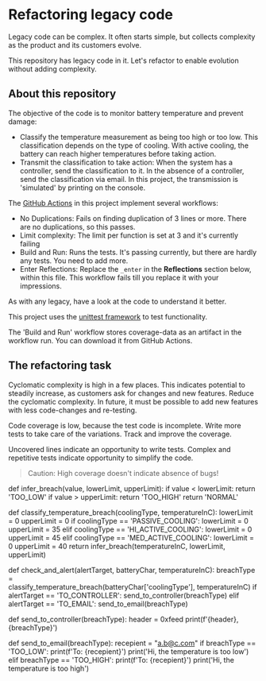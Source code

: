 
# Refactoring legacy code

Legacy code can be complex. It often starts simple, but collects complexity as the product and its customers evolve.

This repository has legacy code in it. Let's refactor to enable evolution without adding complexity.

## About this repository

The objective of the code is to monitor battery temperature and prevent damage:

- Classify the temperature measurement as being too high or too low. This classification depends on the type of cooling. With active cooling, the battery can reach higher temperatures before taking action.
- Transmit the classification to take action: When the system has a controller, send the classification to it. In the absence of a controller, send the classification via email. In this project, the transmission is 'simulated' by printing on the console.

The [GitHub Actions](https://docs.github.com/en/actions) in this project implement several workflows:

- No Duplications: Fails on finding duplication of 3 lines or more. There are no duplications, so this passes.
- Limit complexity: The limit per function is set at 3 and it's currently failing
- Build and Run: Runs the tests. It's passing currently, but there are hardly any tests. You need to add more.
- Enter Reflections: Replace the `_enter` in the **Reflections** section below, within this file. This workflow fails till you replace it with your impressions.

As with any legacy, have a look at the code to understand it better.

This project uses the
[unittest framework](https://docs.python.org/3/library/unittest.html)
to test functionality.

The 'Build and Run' workflow stores coverage-data as an artifact in the workflow run. You can download it from GitHub Actions.

## The refactoring task

Cyclomatic complexity is high in a few places. This indicates potential to steadily increase, as customers ask for changes and new features. Reduce the cyclomatic complexity. In future, it must be possible to add new features with less code-changes and re-testing.

Code coverage is low, because the test code is incomplete. Write more tests to take care of the variations. Track and improve the coverage.

Uncovered lines indicate an opportunity to write tests. Complex and repetitive tests indicate opportunity to simplify the code.

> Caution: High coverage doesn't indicate absence of bugs!


def infer_breach(value, lowerLimit, upperLimit):
  if value < lowerLimit:
    return 'TOO_LOW'
  if value > upperLimit:
    return 'TOO_HIGH'
  return 'NORMAL'


def classify_temperature_breach(coolingType, temperatureInC):
  lowerLimit = 0
  upperLimit = 0
  if coolingType == 'PASSIVE_COOLING':
    lowerLimit = 0
    upperLimit = 35
  elif coolingType == 'HI_ACTIVE_COOLING':
    lowerLimit = 0
    upperLimit = 45
  elif coolingType == 'MED_ACTIVE_COOLING':
    lowerLimit = 0
    upperLimit = 40
  return infer_breach(temperatureInC, lowerLimit, upperLimit)


def check_and_alert(alertTarget, batteryChar, temperatureInC):
  breachType =\
    classify_temperature_breach(batteryChar['coolingType'], temperatureInC)
  if alertTarget == 'TO_CONTROLLER':
    send_to_controller(breachType)
  elif alertTarget == 'TO_EMAIL':
    send_to_email(breachType)


def send_to_controller(breachType):
  header = 0xfeed
  print(f'{header}, {breachType}')


def send_to_email(breachType):
  recepient = "a.b@c.com"
  if breachType == 'TOO_LOW':
    print(f'To: {recepient}')
    print('Hi, the temperature is too low')
  elif breachType == 'TOO_HIGH':
    print(f'To: {recepient}')
    print('Hi, the temperature is too high')

